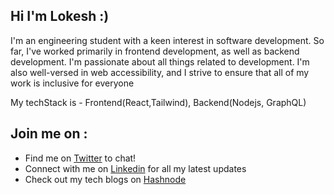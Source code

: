 ## Hi I'm Lokesh :)

I'm an engineering student with a keen interest in software development. So far, I've worked primarily in frontend development, as well as backend development. I'm passionate about all things related to development. I'm also well-versed in web accessibility, and I strive to ensure that all of my work is inclusive for everyone

My techStack is - Frontend(React,Tailwind), Backend(Nodejs, GraphQL)

## Join me on :
- Find me on [Twitter](https://twitter.com/lokesh11092) to chat!
- Connect with me on [Linkedin](https://www.linkedin.com/in/lokesh-srivastava-8465a5213/) for all my latest updates
- Check out my tech blogs on [Hashnode](https://hashnode.com/@loki11)
